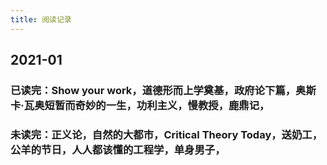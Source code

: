 ```yaml
---
title: 阅读记录
---
```


## 2021-01
### 已读完：Show your work，道德形而上学奠基，政府论下篇，奥斯卡·瓦奥短暂而奇妙的一生，功利主义，慢教授，鹿鼎记，
### 未读完：正义论，自然的大都市，Critical Theory Today，送奶工，公羊的节日，人人都该懂的工程学，单身男子，

